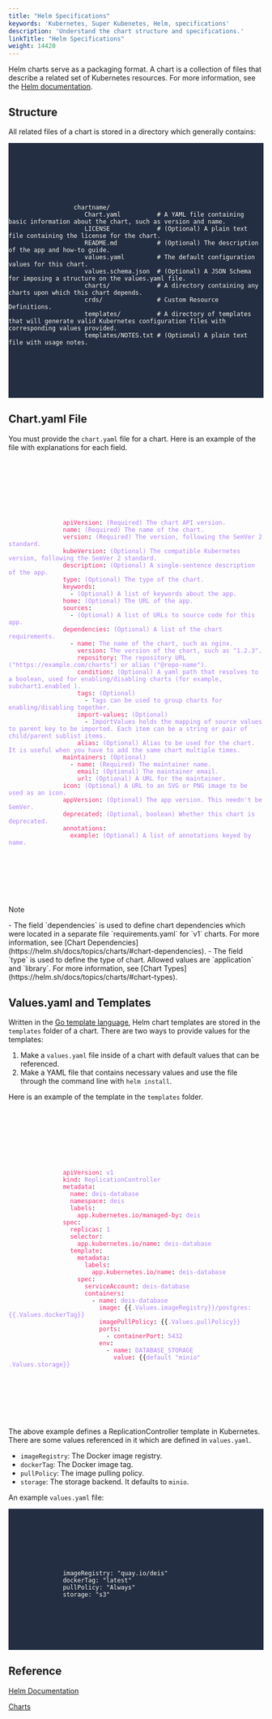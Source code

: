 ```yaml
---
title: "Helm Specifications"
keywords: 'Kubernetes, Super Kubenetes, Helm, specifications'
description: 'Understand the chart structure and specifications.'
linkTitle: "Helm Specifications"
weight: 14420
---
```


Helm charts serve as a packaging format. A chart is a collection of files that describe a related set of Kubernetes resources. For more information, see the [Helm documentation](https://helm.sh/docs/topics/charts/).

## Structure

All related files of a chart is stored in a directory which generally contains:

<article className="highlight">
      <pre style="color: rgb(248, 248, 242); background: rgb(36, 46, 66); tab-size: 4;">
         <div className="copy-code-button" title="Copy Code"></div>
         <div className="code-over-div">
            <code>
               <p>
                  chartname/
                     Chart.yaml          # A YAML file containing basic information about the chart, such as version and name.
                     LICENSE             # (Optional) A plain text file containing the license for the chart.
                     README.md           # (Optional) The description of the app and how-to guide.
                     values.yaml         # The default configuration values for this chart.
                     values.schema.json  # (Optional) A JSON Schema for imposing a structure on the values.yaml file.
                     charts/             # A directory containing any charts upon which this chart depends.
                     crds/               # Custom Resource Definitions.
                     templates/          # A directory of templates that will generate valid Kubernetes configuration files with corresponding values provided.
                     templates/NOTES.txt # (Optional) A plain text file with usage notes.
               </p>
            </code>
         </div>
      </pre>
</article>

## Chart.yaml File

You must provide the `chart.yaml` file for a chart. Here is an example of the file with explanations for each field.

<article className="highlight">
   <pre>
      <div className="copy-code-button" title="Copy Code"></div>
      <div className="code-over-div">
         <code>
            <p>
               <span style="color:#f92672">apiVersion</span>: <span style="color:#ae81ff">(Required) The chart API version. </span> 
               <span style="color:#f92672">name</span>: <span style="color:#ae81ff">(Required) The name of the chart.</span> 
               <span style="color:#f92672">version</span>: <span style="color:#ae81ff">(Required) The version, following the SemVer 2 standard. </span> 
               <span style="color:#f92672">kubeVersion</span>: <span style="color:#ae81ff">(Optional) The compatible Kubernetes version, following the SemVer 2 standard.</span> 
               <span style="color:#f92672">description</span>: <span style="color:#ae81ff">(Optional) A single-sentence description of the app.</span> 
               <span style="color:#f92672">type</span>: <span style="color:#ae81ff">(Optional) The type of the chart.</span> 
               <span style="color:#f92672">keywords</span>: 
               &nbsp;&nbsp;- <span style="color:#ae81ff">(Optional) A list of keywords about the app.</span> 
               <span style="color:#f92672">home</span>: <span style="color:#ae81ff">(Optional) The URL of the app.</span> 
               <span style="color:#f92672">sources</span>: 
               &nbsp;&nbsp;- <span style="color:#ae81ff">(Optional) A list of URLs to source code for this app.</span> 
               <span style="color:#f92672">dependencies</span>: <span style="color:#ae81ff">(Optional) A list of the chart requirements.</span> 
               &nbsp;&nbsp;- <span style="color:#f92672">name</span>: <span style="color:#ae81ff">The name of the chart, such as nginx.</span> 
               <span style="color:#f92672">&nbsp;&nbsp;&nbsp;&nbsp;version</span>: <span style="color:#ae81ff">The version of the chart, such as "1.2.3".</span> 
               <span style="color:#f92672">&nbsp;&nbsp;&nbsp;&nbsp;repository</span>: <span style="color:#ae81ff">The repository URL ("<a style="color:#ae81ff; cursor:text;">https://example.com/charts</a>") or alias ("@repo-name").</span> 
               <span style="color:#f92672">&nbsp;&nbsp;&nbsp;&nbsp;condition</span>: <span style="color:#ae81ff">(Optional) A yaml path that resolves to a boolean, used for enabling/disabling charts (for example, subchart1.enabled ).</span> 
               <span style="color:#f92672">&nbsp;&nbsp;&nbsp;&nbsp;tags</span>: <span style="color:#ae81ff">(Optional)</span> 
               &nbsp;&nbsp;&nbsp;&nbsp;&nbsp;&nbsp;- <span style="color:#ae81ff">Tags can be used to group charts for enabling/disabling together.</span> 
               <span style="color:#f92672">&nbsp;&nbsp;&nbsp;&nbsp;import-values</span>: <span style="color:#ae81ff">(Optional)</span> 
               &nbsp;&nbsp;&nbsp;&nbsp;&nbsp;&nbsp;- <span style="color:#ae81ff">ImportValues holds the mapping of source values to parent key to be imported. Each item can be a string or pair of child/parent sublist items.</span> 
               <span style="color:#f92672">&nbsp;&nbsp;&nbsp;&nbsp;alias</span>: <span style="color:#ae81ff">(Optional) Alias to be used for the chart. It is useful when you have to add the same chart multiple times.</span> 
               <span style="color:#f92672">maintainers</span>: <span style="color:#ae81ff">(Optional)</span> 
               &nbsp;&nbsp;- <span style="color:#f92672">name</span>: <span style="color:#ae81ff">(Required) The maintainer name.</span> 
               <span style="color:#f92672">&nbsp;&nbsp;&nbsp;&nbsp;email</span>: <span style="color:#ae81ff">(Optional) The maintainer email.</span> 
               <span style="color:#f92672">&nbsp;&nbsp;&nbsp;&nbsp;url</span>: <span style="color:#ae81ff">(Optional) A URL for the maintainer.</span> 
               <span style="color:#f92672">icon</span>: <span style="color:#ae81ff">(Optional) A URL to an SVG or PNG image to be used as an icon.</span> 
               <span style="color:#f92672">appVersion</span>: <span style="color:#ae81ff">(Optional) The app version. This needn't be SemVer.</span> 
               <span style="color:#f92672">deprecated</span>: <span style="color:#ae81ff">(Optional, boolean) Whether this chart is deprecated.</span> 
               <span style="color:#f92672">annotations</span>: 
               <span style="color:#f92672">&nbsp;&nbsp;example</span>: <span style="color:#ae81ff">(Optional) A list of annotations keyed by name.</span> 
            </p>
         </code>
      </div>
   </pre>
</article>

<div className="notices note">
  <p>Note</p>
  <div>
    - The field `dependencies` is used to define chart dependencies which were located in a separate file `requirements.yaml` for `v1` charts. For more information, see [Chart Dependencies](https://helm.sh/docs/topics/charts/#chart-dependencies).
    - The field `type` is used to define the type of chart. Allowed values are `application` and `library`. For more information, see [Chart Types](https://helm.sh/docs/topics/charts/#chart-types).
  </div>
</div>


## Values.yaml and Templates

Written in the [Go template language](https://golang.org/pkg/text/template/), Helm chart templates are stored in the `templates` folder of a chart. There are two ways to provide values for the templates:

1. Make a `values.yaml` file inside of a chart with default values that can be referenced.
2. Make a YAML file that contains necessary values and use the file through the command line with `helm install`. 

Here is an example of the template in the `templates` folder.

<article className="highlight">
   <pre>
      <div className="copy-code-button" title="Copy Code"></div>
      <div className="code-over-div">
         <code>
            <p>
               <span style="color:#f92672">apiVersion</span>: <span style="color:#ae81ff">v1</span> 
               <span style="color:#f92672">kind</span>: <span style="color:#ae81ff">ReplicationController</span> 
               <span style="color:#f92672">metadata</span>: 
               <span style="color:#f92672">&nbsp;&nbsp;name</span>: <span style="color:#ae81ff">deis-database</span> 
               <span style="color:#f92672">&nbsp;&nbsp;namespace</span>: <span style="color:#ae81ff">deis</span> 
               <span style="color:#f92672">&nbsp;&nbsp;labels</span>: 
               <span style="color:#f92672">&nbsp;&nbsp;&nbsp;&nbsp;app.kubernetes.io/managed-by</span>: <span style="color:#ae81ff">deis</span> 
               <span style="color:#f92672">spec</span>: 
               <span style="color:#f92672">&nbsp;&nbsp;replicas</span>: <span style="color:#ae81ff">1</span> 
               <span style="color:#f92672">&nbsp;&nbsp;selector</span>: 
               <span style="color:#f92672">&nbsp;&nbsp;&nbsp;&nbsp;app.kubernetes.io/name</span>: <span style="color:#ae81ff">deis-database</span> 
               <span style="color:#f92672">&nbsp;&nbsp;template</span>: 
               <span style="color:#f92672">&nbsp;&nbsp;&nbsp;&nbsp;metadata</span>: 
               <span style="color:#f92672">&nbsp;&nbsp;&nbsp;&nbsp;&nbsp;&nbsp;labels</span>: 
               <span style="color:#f92672">&nbsp;&nbsp;&nbsp;&nbsp;&nbsp;&nbsp;&nbsp;&nbsp;app.kubernetes.io/name</span>: <span style="color:#ae81ff">deis-database</span> 
               <span style="color:#f92672">&nbsp;&nbsp;&nbsp;&nbsp;spec</span>: 
               <span style="color:#f92672">&nbsp;&nbsp;&nbsp;&nbsp;&nbsp;&nbsp;serviceAccount</span>: <span style="color:#ae81ff">deis-database</span> 
               <span style="color:#f92672">&nbsp;&nbsp;&nbsp;&nbsp;&nbsp;&nbsp;containers</span>: 
               &nbsp;&nbsp;&nbsp;&nbsp;&nbsp;&nbsp;&nbsp;&nbsp;- <span style="color:#f92672">name</span>: <span style="color:#ae81ff">deis-database</span> 
               <span style="color:#f92672">&nbsp;&nbsp;&nbsp;&nbsp;&nbsp;&nbsp;&nbsp;&nbsp;&nbsp;&nbsp;image</span>: {{<span style="color:#ae81ff">.Values.imageRegistry}}/postgres:{{.Values.dockerTag}}</span> 
               <span style="color:#f92672">&nbsp;&nbsp;&nbsp;&nbsp;&nbsp;&nbsp;&nbsp;&nbsp;&nbsp;&nbsp;imagePullPolicy</span>: {{<span style="color:#ae81ff">.Values.pullPolicy}}</span> 
               <span style="color:#f92672">&nbsp;&nbsp;&nbsp;&nbsp;&nbsp;&nbsp;&nbsp;&nbsp;&nbsp;&nbsp;ports</span>: 
               &nbsp;&nbsp;&nbsp;&nbsp;&nbsp;&nbsp;&nbsp;&nbsp;&nbsp;&nbsp;&nbsp;&nbsp;- <span style="color:#f92672">containerPort</span>: <span style="color:#ae81ff">5432</span> 
               <span style="color:#f92672">&nbsp;&nbsp;&nbsp;&nbsp;&nbsp;&nbsp;&nbsp;&nbsp;&nbsp;&nbsp;env</span>: 
               &nbsp;&nbsp;&nbsp;&nbsp;&nbsp;&nbsp;&nbsp;&nbsp;&nbsp;&nbsp;&nbsp;&nbsp;- <span style="color:#f92672">name</span>: <span style="color:#ae81ff">DATABASE_STORAGE</span> 
               <span style="color:#f92672">&nbsp;&nbsp;&nbsp;&nbsp;&nbsp;&nbsp;&nbsp;&nbsp;&nbsp;&nbsp;&nbsp;&nbsp;&nbsp;&nbsp;value</span>: {{<span style="color:#ae81ff">default "minio" .Values.storage}}</span> 
            </p>
         </code>
      </div>
   </pre>
</article>

The above example defines a ReplicationController template in Kubernetes. There  are some values referenced in it which are defined in `values.yaml`.

- `imageRegistry`: The Docker image registry.
- `dockerTag`: The Docker image tag.
- `pullPolicy`: The image pulling policy.
- `storage`: The storage backend. It defaults to `minio`.

An example `values.yaml` file:

<article className="highlight">
   <pre style="color: rgb(248, 248, 242); background: rgb(36, 46, 66); tab-size: 4;">
      <div className="copy-code-button" title="Copy Code"></div>
      <div className="code-over-div">
         <code>
            <p>
               imageRegistry: "quay.io/deis"
               dockerTag: "latest"
               pullPolicy: "Always"
               storage: "s3"
            </p>
         </code>
      </div>
   </pre>
</article>

## Reference

[Helm Documentation](https://helm.sh/docs/)

[Charts](https://helm.sh/docs/topics/charts/)